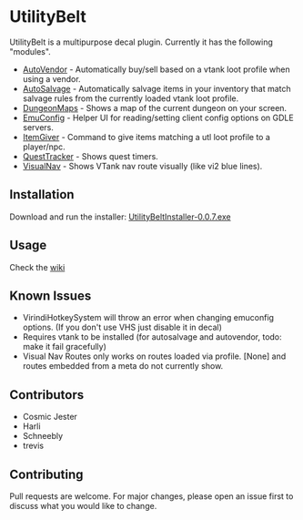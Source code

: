 # UtilityBelt
UtilityBelt is a multipurpose decal plugin. Currently it has the following "modules".
- [AutoVendor](https://gitlab.com/trevis/utilitybelt/wikis/AutoVendor) - Automatically buy/sell based on a vtank loot profile when using a vendor.
- [AutoSalvage](https://gitlab.com/trevis/utilitybelt/wikis/AutoSalvage) - Automatically salvage items in your inventory that match salvage rules from the currently loaded vtank loot profile.
- [DungeonMaps](https://gitlab.com/trevis/utilitybelt/wikis/DungeonMaps) - Shows a map of the current dungeon on your screen.
- [EmuConfig](https://gitlab.com/trevis/utilitybelt/wikis/EmuConfig) - Helper UI for reading/setting client config options on GDLE servers.
- [ItemGiver](https://gitlab.com/trevis/utilitybelt/wikis/ItemGiver) - Command to give items matching a utl loot profile to a player/npc.
- [QuestTracker](https://gitlab.com/trevis/utilitybelt/wikis/QuestTracker) - Shows quest timers.
- [VisualNav](https://gitlab.com/trevis/utilitybelt/wikis/VisualNav) - Shows VTank nav route visually (like vi2 blue lines).

## Installation
Download and run the installer: [UtilityBeltInstaller-0.0.7.exe](/uploads/caaf8eec17828a2fb60d7e20d8fba793/UtilityBeltInstaller-0.0.7.exe)

## Usage
Check the [wiki](https://gitlab.com/trevis/utilitybelt/wikis/home) 

## Known Issues
* VirindiHotkeySystem will throw an error when changing emuconfig options. (If you don't use VHS just disable it in decal)
* Requires vtank to be installed (for autosalvage and autovendor, todo: make it fail gracefully)
* Visual Nav Routes only works on routes loaded via profile. [None] and routes embedded from a meta do not currently show.

## Contributors
* Cosmic Jester
* Harli
* Schneebly
* trevis

## Contributing
Pull requests are welcome. For major changes, please open an issue first to discuss what you would like to change.